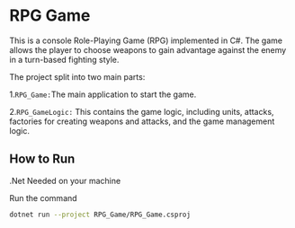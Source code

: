 # RPG Game
This is a console Role-Playing Game (RPG) implemented in C#. The game allows the player to choose weapons to gain advantage against the enemy in a turn-based fighting style.

The project split into two main parts:

1.```RPG_Game:```The main application to start the game.

2.```RPG_GameLogic:``` This contains the game logic, including units, attacks, factories for creating weapons and attacks, and the game management logic.

## How to Run

.Net Needed on your machine

Run the command
```sh
dotnet run --project RPG_Game/RPG_Game.csproj
```
